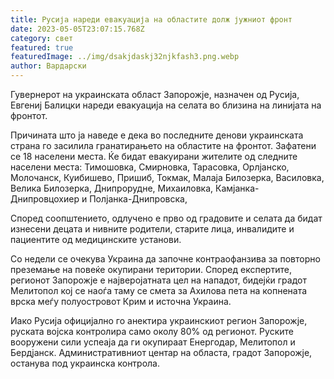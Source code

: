 ```yaml
---
title: Русија нареди евакуација на областите долж јужниот фронт
date: 2023-05-05T23:07:15.768Z
category: свет
featured: true
featuredImage: ../img/dsakjdaskj32njkfash3.png.webp
author: Вардарски
---
```


Гувернерот на украинската област Запорожје, назначен од Русија, Евгениј Балицки нареди евакуација на селата во близина на линијата на фронтот.

Причината што ја наведе е дека во последните денови украинската страна го засилила гранатирањето на областите на фронтот. Зафатени се 18 населени места. Ќе бидат евакуирани жителите од следните населени места: Тимошовка, Смирновка, Тарасовка, Орлјанско, Молочанск, Куибишево, Пришиб, Токмак, Малаја Билозерка, Василовка, Велика Билозерка, Днипрорудне, Михаиловка, Камјанка-Днипровцохиер и Полјанка-Днипровска,

Според соопштението, одлучено е прво од градовите и селата да бидат изнесени децата и нивните родители, старите лица, инвалидите и пациентите од медицинските установи.

Со недели се очекува Украина да започне контраофанзива за повторно преземање на повеќе окупирани територии. Според експертите, регионот Запорожје е најверојатната цел на нападот, бидејќи градот Мелитопол кој се наоѓа таму се смета за Ахилова пета на копнената врска меѓу полуостровот Крим и источна Украина.

Иако Русија официјално го анектира украинскиот регион Запорожје, руската војска контролира само околу 80% од регионот. Руските вооружени сили успеаја да ги окупираат Енергодар, Мелитопол и Бердјанск. Административниот центар на областа, градот Запорожје, останува под украинска контрола.
